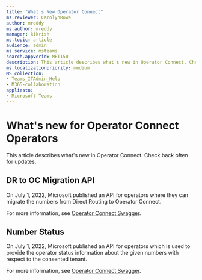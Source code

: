```yaml
---
title: "What's New Operator Connect"
ms.reviewer: CarolynRowe 
author: mreddy
ms.author: mreddy
manager: kikrish
ms.topic: article
audience: admin
ms.service: msteams
search.appverid: MET150
description: This article describes what's new in Operator Connect. Check back often for updates.
ms.localizationpriority: medium
MS.collection: 
- Teams_ITAdmin_Help
- M365-collaboration
appliesto: 
- Microsoft Teams
---
```


# What's new for Operator Connect Operators

This article describes what's new in Operator Connect. Check back often for updates.

## DR to OC Migration API

On July 1, 2022, Microsoft published an API for operators where they can migrate the numbers from Direct Routing to Operator Connect. 

For more information, see [Operator Connect Swagger](https://operatorconnect.microsoft.com/api/swagger#tag/TnMigration-(New)).

## Number Status

On July 1, 2022, Microsoft published an API for operators which is used to provide the operator status information about the given numbers with respect to the consented tenant.

For more information, see [Operator Connect Swagger](https://operatorconnect.microsoft.com/api/swagger#operation/NumberStatus_GetNumberStatus).
